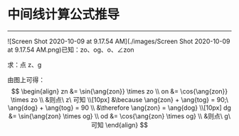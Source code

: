 # 中间线计算公式推导

--------------------

![Screen Shot 2020-10-09 at 9.17.54 AM](./images/Screen Shot 2020-10-09 at 9.17.54 AM.png)已知：zo、og、o、∠zon

求：点 z、g

由图上可得：
$$
\begin{align}
zn &= \sin{\ang{zon}} \times zo \\
on &= \cos{\ang{zon}} \times zo \\
&则点\ z\ 可知 \\[10px]
&\because \ang{zon} + \ang{tog} = 90;\ \ang{dog} + \ang{tog} = 90 \\
&\therefore \ang{zon} = \ang{dog} \\[10px]
dg &= \sin{\ang{zon} \times og} \\
od &= \cos{\ang{zon} \times og} \\
&则点\ g\ 可知
\end{align}
$$
